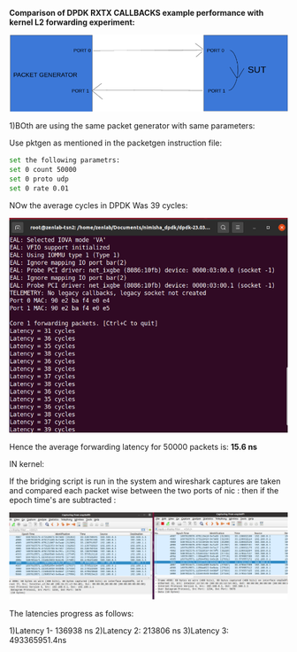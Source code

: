 **Comparison of DPDK RXTX CALLBACKS example performance with kernel  L2 forwarding experiment:**


<img src="Media/ROUNDTRIP.png" width="auto"> 



1)BOth are using the same packet generator with same parameters:

Use pktgen as mentioned in the packetgen instruction file:
```bash
set the following parametrs:
set 0 count 50000
set 0 proto udp
set 0 rate 0.01
```

NOw the average cycles in DPDK Was 39 cycles:


<img src="Media/RXTXcallbackcycles.png" width="auto"> 

Hence the average forwarding latency for 50000 packets is:
**15.6 ns**

IN kernel:

If the bridging script is run in the system and wireshark captures are taken and compared each packet wise between the two ports of nic :
then if the epoch time's are subtracted :

<img src="Media/wireshark.png" width="auto"> 

The latencies progress as follows:

1)Latency 1- 136938 ns
2)Latency 2: 213806 ns
3)Latency 3: 493365951.4ns

